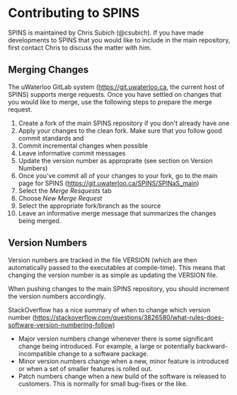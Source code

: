 # Contributing to SPINS

SPINS is maintained by Chris Subich (@csubich).
If you have made developments to SPINS that you would like to include in the main repository,
first contact Chris to discuss the matter with him.

## Merging Changes

The uWaterloo GitLab system (<https://git.uwaterloo.ca>, the current host of SPINS) supports merge requests.
Once you have settled on changes that you would like to merge, use the following steps to prepare the merge request.
1. Create a fork of the main SPINS repository if you don't already have one
2. Apply your changes to the clean fork. Make sure that you follow good commit standards and
  1. Commit incremental changes when possible
  2. Leave informative commit messages
  3. Update the version number as appropraite (see section on Version Numbers)
3. Once you've commit all of your changes to your fork, go to the main page for SPINS (<https://git.uwaterloo.ca/SPINS/SPINaS_main>)
  1. Select the *Merge Resquests* tab
  2. Choose *New Merge Request*
  3. Select the appropriate fork/branch as the source
  4. Leave an informative merge message that summarizes the changes being merged.


## Version Numbers

Version numbers are tracked in the file VERSION (which are then automatically passed to
the executables at compile-time).
This means that changing the version number is as simple as updating the VERSION file.

When pushing changes to the main SPINS repository, you should increment the version numbers accordingly.

StackOverflow has a nice summary of when to change which version number
(https://stackoverflow.com/questions/3826580/what-rules-does-software-version-numbering-follow)
- Major version numbers change whenever there is some significant change  being introduced. For example, a large or potentially backward-incompatible change to a software package.
- Minor version numbers change when a new, minor feature is introduced or when a set of smaller features is rolled out.
- Patch numbers change when a new build of the software is released to customers. This is normally for small bug-fixes or the like.
